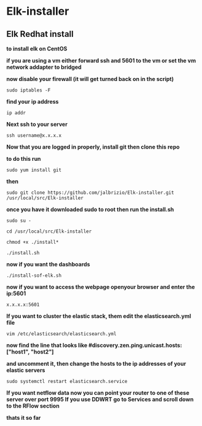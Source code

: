 

# Elk-installer

## Elk Redhat install

__to install elk on CentOS__

__if you are using a vm either forward ssh and 5601 to the vm or set the vm network addapter to bridged__

__now disable your firewall (it will get turned back on in the script)__

`sudo iptables -F`

__find your ip address__

`ip addr`

__Next ssh to your server__

`ssh username@x.x.x.x`

__Now that you are logged in properly, install git then clone this repo__

__to do this run__

`sudo yum install git`

__then__

`sudo git clone https://github.com/jalbrizio/Elk-installer.git /usr/local/src/Elk-installer`

__once you have it downloaded sudo to root then run the install.sh__

`sudo su -`

`cd /usr/local/src/Elk-installer`

`chmod +x ./install*`

`./install.sh`

__now if you want the dashboards__

`./install-sof-elk.sh`

__now if you want to access the webpage openyour browser and enter the ip:5601__

`x.x.x.x:5601`

__If you want to cluster the elastic stack, them edit the elasticsearch.yml file__

`vim /etc/elasticsearch/elasticsearch.yml`

__now find the line that looks like #discovery.zen.ping.unicast.hosts: ["host1", "host2"]__ 

__and uncomment it, then change the hosts to the ip addresses of your elastic servers__

`sudo systemctl restart elasticsearch.service`


__If you want netflow data now you can point your router to one of these server over port 9995
If you use DDWRT go to Services and scroll down to the RFlow  section__

__thats it so far__


